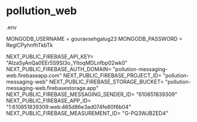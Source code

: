 # pollution_web

.env

MONGODB_USERNAME = gouravsehgalug23
MONGODB_PASSWORD = ReglCPyhnfhTkbTk

NEXT_PUBLIC_FIREBASE_API_KEY= "AIzaSyAnQa0EEr5S9SI3o_YltoqMDLnfbp02wk0"
NEXT_PUBLIC_FIREBASE_AUTH_DOMAIN= "pollution-messaging-web.firebaseapp.com"
NEXT_PUBLIC_FIREBASE_PROJECT_ID= "pollution-messaging-web"
NEXT_PUBLIC_FIREBASE_STORAGE_BUCKET= "pollution-messaging-web.firebasestorage.app"
NEXT_PUBLIC_FIREBASE_MESSAGING_SENDER_ID= "610851839309"
NEXT_PUBLIC_FIREBASE_APP_ID= "1:610851839309:web:465d86e3ad074fe80f6b04"
NEXT_PUBLIC_FIREBASE_MEASUREMENT_ID= "G-PQ3WJBZED4"